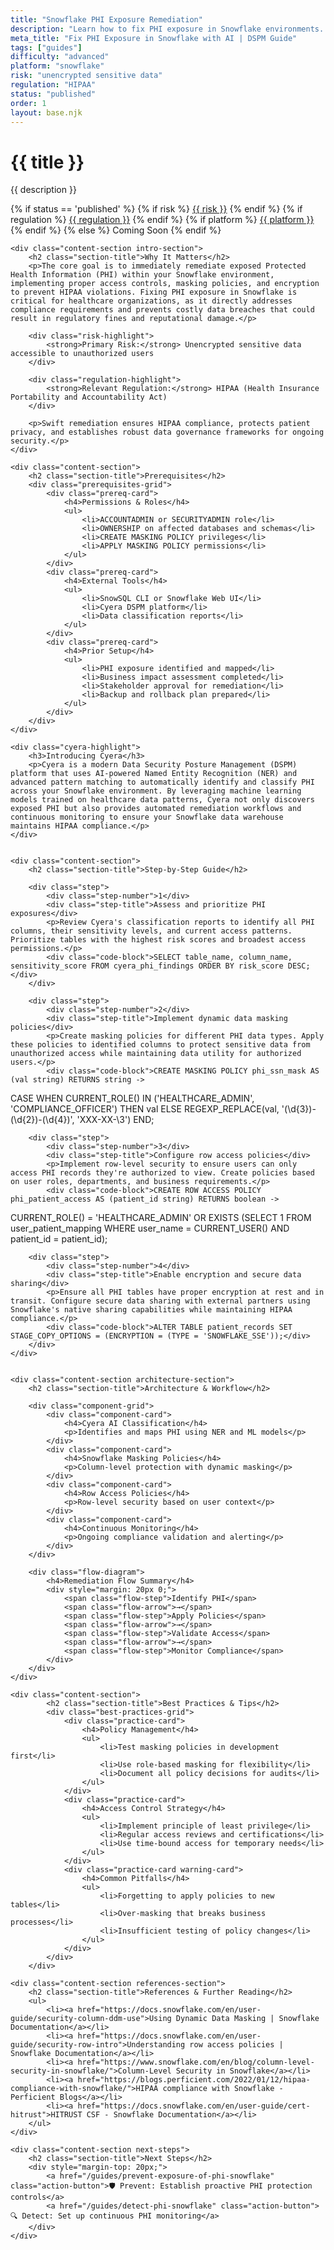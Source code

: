 ```yaml
---
title: "Snowflake PHI Exposure Remediation"
description: "Learn how to fix PHI exposure in Snowflake environments. Follow step-by-step guidance for HIPAA compliance and secure data handling."
meta_title: "Fix PHI Exposure in Snowflake with AI | DSPM Guide"
tags: ["guides"]
difficulty: "advanced"
platform: "snowflake"
risk: "unencrypted sensitive data"
regulation: "HIPAA"
status: "published"
order: 1
layout: base.njk
---
```


<div class="container">
    <div class="header">
        <h1>{{ title }}</h1>
        <p>{{ description }}</p>
        <div class="guide-tags-container">
			<div class="guide-tags-wrapper">
		    {% if status == 'published' %}
		        {% if risk %}
		        <a href="/risk/{{ risk | downcase | replace: ' ', '-' }}/" class="guide-tag risk">{{ risk }}</a>
		        {% endif %}
		        {% if regulation %}
		        <a href="/regulation/{{ regulation | downcase | replace: ' ', '-' }}/" class="guide-tag regulation">{{ regulation }}</a>
		        {% endif %}
		        {% if platform %}
		        <a href="/platforms/{{ platform | downcase | replace: ' ', '-' }}/" class="guide-tag platform">{{ platform }}</a>
		        {% endif %}
		    {% else %}
		        <span class="guide-tag coming-soon">Coming Soon</span>
		    {% endif %}
		</div>
		</div>
    </div>

    <div class="content-section intro-section">
        <h2 class="section-title">Why It Matters</h2>
        <p>The core goal is to immediately remediate exposed Protected Health Information (PHI) within your Snowflake environment, implementing proper access controls, masking policies, and encryption to prevent HIPAA violations. Fixing PHI exposure in Snowflake is critical for healthcare organizations, as it directly addresses compliance requirements and prevents costly data breaches that could result in regulatory fines and reputational damage.</p>
        
        <div class="risk-highlight">
            <strong>Primary Risk:</strong> Unencrypted sensitive data accessible to unauthorized users
        </div>
        
        <div class="regulation-highlight">
            <strong>Relevant Regulation:</strong> HIPAA (Health Insurance Portability and Accountability Act)
        </div>
        
        <p>Swift remediation ensures HIPAA compliance, protects patient privacy, and establishes robust data governance frameworks for ongoing security.</p>
    </div>

    <div class="content-section">
        <h2 class="section-title">Prerequisites</h2>
        <div class="prerequisites-grid">
            <div class="prereq-card">
                <h4>Permissions & Roles</h4>
                <ul>
                    <li>ACCOUNTADMIN or SECURITYADMIN role</li>
                    <li>OWNERSHIP on affected databases and schemas</li>
                    <li>CREATE MASKING POLICY privileges</li>
                    <li>APPLY MASKING POLICY permissions</li>
                </ul>
            </div>
            <div class="prereq-card">
                <h4>External Tools</h4>
                <ul>
                    <li>SnowSQL CLI or Snowflake Web UI</li>
                    <li>Cyera DSPM platform</li>
                    <li>Data classification reports</li>
                </ul>
            </div>
            <div class="prereq-card">
                <h4>Prior Setup</h4>
                <ul>
                    <li>PHI exposure identified and mapped</li>
                    <li>Business impact assessment completed</li>
                    <li>Stakeholder approval for remediation</li>
                    <li>Backup and rollback plan prepared</li>
                </ul>
            </div>
        </div>
    </div>
	
    <div class="cyera-highlight">
        <h3>Introducing Cyera</h3>
        <p>Cyera is a modern Data Security Posture Management (DSPM) platform that uses AI-powered Named Entity Recognition (NER) and advanced pattern matching to automatically identify and classify PHI across your Snowflake environment. By leveraging machine learning models trained on healthcare data patterns, Cyera not only discovers exposed PHI but also provides automated remediation workflows and continuous monitoring to ensure your Snowflake data warehouse maintains HIPAA compliance.</p>
    </div>
	

    <div class="content-section">
        <h2 class="section-title">Step-by-Step Guide</h2>
        
        <div class="step">
            <div class="step-number">1</div>
            <div class="step-title">Assess and prioritize PHI exposures</div>
            <p>Review Cyera's classification reports to identify all PHI columns, their sensitivity levels, and current access patterns. Prioritize tables with the highest risk scores and broadest access permissions.</p>
            <div class="code-block">SELECT table_name, column_name, sensitivity_score FROM cyera_phi_findings ORDER BY risk_score DESC;</div>
        </div>

        <div class="step">
            <div class="step-number">2</div>
            <div class="step-title">Implement dynamic data masking policies</div>
            <p>Create masking policies for different PHI data types. Apply these policies to identified columns to protect sensitive data from unauthorized access while maintaining data utility for authorized users.</p>
            <div class="code-block">CREATE MASKING POLICY phi_ssn_mask AS (val string) RETURNS string ->
  CASE 
    WHEN CURRENT_ROLE() IN ('HEALTHCARE_ADMIN', 'COMPLIANCE_OFFICER') THEN val
    ELSE REGEXP_REPLACE(val, '(\d{3})-(\d{2})-(\d{4})', 'XXX-XX-\3')
  END;</div>
        </div>

        <div class="step">
            <div class="step-number">3</div>
            <div class="step-title">Configure row access policies</div>
            <p>Implement row-level security to ensure users can only access PHI records they're authorized to view. Create policies based on user roles, departments, and business requirements.</p>
            <div class="code-block">CREATE ROW ACCESS POLICY phi_patient_access AS (patient_id string) RETURNS boolean ->
  CURRENT_ROLE() = 'HEALTHCARE_ADMIN' OR 
  EXISTS (SELECT 1 FROM user_patient_mapping WHERE user_name = CURRENT_USER() AND patient_id = patient_id);</div>
        </div>

        <div class="step">
            <div class="step-number">4</div>
            <div class="step-title">Enable encryption and secure data sharing</div>
            <p>Ensure all PHI tables have proper encryption at rest and in transit. Configure secure data sharing with external partners using Snowflake's native sharing capabilities while maintaining HIPAA compliance.</p>
            <div class="code-block">ALTER TABLE patient_records SET STAGE_COPY_OPTIONS = (ENCRYPTION = (TYPE = 'SNOWFLAKE_SSE'));</div>
        </div>
    </div>


    <div class="content-section architecture-section">
        <h2 class="section-title">Architecture & Workflow</h2>
        
        <div class="component-grid">
            <div class="component-card">
                <h4>Cyera AI Classification</h4>
                <p>Identifies and maps PHI using NER and ML models</p>
            </div>
            <div class="component-card">
                <h4>Snowflake Masking Policies</h4>
                <p>Column-level protection with dynamic masking</p>
            </div>
            <div class="component-card">
                <h4>Row Access Policies</h4>
                <p>Row-level security based on user context</p>
            </div>
            <div class="component-card">
                <h4>Continuous Monitoring</h4>
                <p>Ongoing compliance validation and alerting</p>
            </div>
        </div>

        <div class="flow-diagram">
            <h4>Remediation Flow Summary</h4>
            <div style="margin: 20px 0;">
                <span class="flow-step">Identify PHI</span>
                <span class="flow-arrow">→</span>
                <span class="flow-step">Apply Policies</span>
                <span class="flow-arrow">→</span>
                <span class="flow-step">Validate Access</span>
                <span class="flow-arrow">→</span>
                <span class="flow-step">Monitor Compliance</span>
            </div>
        </div>
    </div>

	<div class="content-section">
	        <h2 class="section-title">Best Practices & Tips</h2>
	        <div class="best-practices-grid">
	            <div class="practice-card">
	                <h4>Policy Management</h4>
	                <ul>
	                    <li>Test masking policies in development first</li>
	                    <li>Use role-based masking for flexibility</li>
	                    <li>Document all policy decisions for audits</li>
	                </ul>
	            </div>
	            <div class="practice-card">
	                <h4>Access Control Strategy</h4>
	                <ul>
	                    <li>Implement principle of least privilege</li>
	                    <li>Regular access reviews and certifications</li>
	                    <li>Use time-bound access for temporary needs</li>
	                </ul>
	            </div>
	            <div class="practice-card warning-card">
	                <h4>Common Pitfalls</h4>
	                <ul>
	                    <li>Forgetting to apply policies to new tables</li>
	                    <li>Over-masking that breaks business processes</li>
	                    <li>Insufficient testing of policy changes</li>
	                </ul>
	            </div>
	        </div>
	    </div>

    <div class="content-section references-section">
        <h2 class="section-title">References & Further Reading</h2>
        <ul>
            <li><a href="https://docs.snowflake.com/en/user-guide/security-column-ddm-use">Using Dynamic Data Masking | Snowflake Documentation</a></li>
            <li><a href="https://docs.snowflake.com/en/user-guide/security-row-intro">Understanding row access policies | Snowflake Documentation</a></li>
            <li><a href="https://www.snowflake.com/en/blog/column-level-security-in-snowflake/">Column-Level Security in Snowflake</a></li>
            <li><a href="https://blogs.perficient.com/2022/01/12/hipaa-compliance-with-snowflake/">HIPAA compliance with Snowflake - Perficient Blogs</a></li>
            <li><a href="https://docs.snowflake.com/en/user-guide/cert-hitrust">HITRUST CSF - Snowflake Documentation</a></li>
        </ul>
    </div>

    <div class="content-section next-steps">
        <h2 class="section-title">Next Steps</h2>
        <div style="margin-top: 20px;">
            <a href="/guides/prevent-exposure-of-phi-snowflake" class="action-button">🛡️ Prevent: Establish proactive PHI protection controls</a>
            <a href="/guides/detect-phi-snowflake" class="action-button">🔍 Detect: Set up continuous PHI monitoring</a>
        </div>
    </div>
</div>